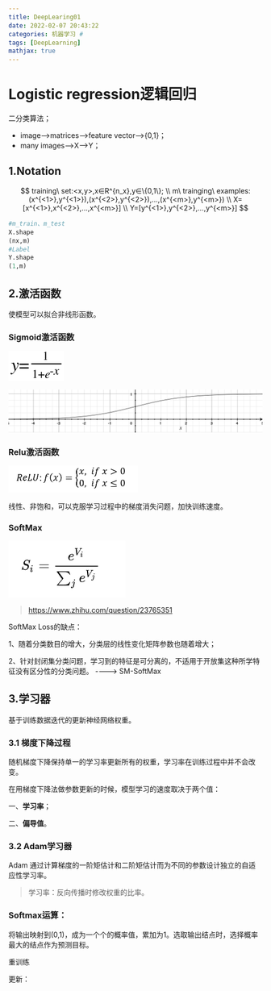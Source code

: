 ```yaml
---
title: DeepLearing01
date: 2022-02-07 20:43:22
categories: 机器学习 #
tags: [DeepLearning]
mathjax: true
---
```


# Logistic regression逻辑回归

二分类算法；

- image-->matrices-->feature vector-->{0,1}；
- many images-->X-->Y；

<!-- more -->

## 1.Notation


$$
training\ set:<x,y>,x∈R^{n_x},y∈\{0,1\};
\\
m\ trainging\ examples:(x^{<1>},y^{<1>}),(x^{<2>},y^{<2>}),...,(x^{<m>},y^{<m>})
\\
X=[x^{<1>},x^{<2>},...,x^{<m>}]
\\
Y=[y^{<1>},y^{<2>},...,y^{<m>}]
$$

```python
#m_train、m_test
X.shape
(nx,m)
#Label
Y.shape
(1,m)
```

## 2.激活函数

使模型可以拟合非线形函数。

###  Sigmoid激活函数

![image-20220208211747719](DeepLearing01/image-20220208211747719.png)

![sigmoid_demo](DeepLearing01/sigmoid_demo.png)

### Relu激活函数

<img src="DeepLearing01/image-20220311151441590.png" alt="image-20220311151441590" style="zoom:50%;" />

线性、非饱和，可以克服学习过程中的梯度消失问题，加快训练速度。

### SoftMax

![image-20220330140602341](DeepLearing01/image-20220330140602341.png)

>https://www.zhihu.com/question/23765351

SoftMax Loss的缺点：

1、随着分类数目的增大，分类层的线性变化矩阵参数也随着增大；

2、针对封闭集分类问题，学习到的特征是可分离的，不适用于开放集这种所学特征没有区分性的分类问题。   ----> SM-SoftMax

## 3.学习器

基于训练数据迭代的更新神经网络权重。

### 3.1 梯度下降过程

随机梯度下降保持单一的学习率更新所有的权重，学习率在训练过程中并不会改变。

在用梯度下降法做参数更新的时候，模型学习的速度取决于两个值：

一、**学习率**；

二、**偏导值**。







### 3.2 Adam学习器

Adam 通过计算梯度的一阶矩估计和二阶矩估计而为不同的参数设计独立的自适应性学习率。

> 学习率：反向传播时修改权重的比率。

### Softmax运算：

将输出映射到(0,1)，成为一个个的概率值，累加为1。选取输出结点时，选择概率最大的结点作为预测目标。

重训练

更新：
